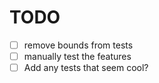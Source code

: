 # TODO

- [ ] remove bounds from tests
- [ ] manually test the features
- [ ] Add any tests that seem cool?
